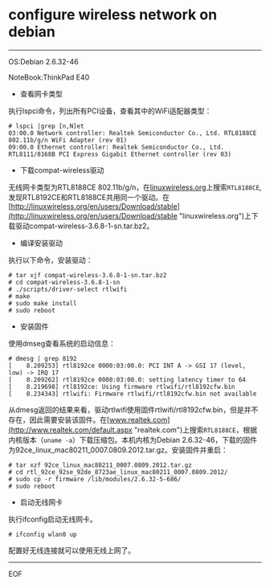 # configure wireless network on debian

---

OS:Debian 2.6.32-46

NoteBook:ThinkPad E40

* 查看网卡类型

执行lspci命令，列出所有PCI设备，查看其中的WiFi适配器类型：

    # lspci |grep [n,N]et   
    03:00.0 Network controller: Realtek Semiconductor Co., Ltd. RTL8188CE 802.11b/g/n WiFi Adapter (rev 01)
    09:00.0 Ethernet controller: Realtek Semiconductor Co., Ltd. RTL8111/8168B PCI Express Gigabit Ethernet controller (rev 03)

* 下载compat-wireless驱动

无线网卡类型为RTL8188CE 802.11b/g/n，在[linuxwireless.org](http://linuxwireless.org "linuxwireless.org")上搜索`RTL8188CE`,发现RTL8192CE和RTL8188CE共用同一个驱动。在[http://linuxwireless.org/en/users/Download/stable](http://linuxwireless.org/en/users/Download/stable "linuxwireless.org")上下载驱动compat-wireless-3.6.8-1-sn.tar.bz2。

* 编译安装驱动

执行以下命令，安装驱动：

    # tar xjf compat-wireless-3.6.8-1-sn.tar.bz2
    # cd compat-wireless-3.6.8-1-sn
    # ./scripts/driver-select rtlwifi
    # make
    # sudo make install
    # sudo reboot

* 安装固件

使用dmseg查看系统的启动信息：

    # dmesg | grep 8192
    [    8.209253] rtl8192ce 0000:03:00.0: PCI INT A -> GSI 17 (level, low) -> IRQ 17
    [    8.209262] rtl8192ce 0000:03:00.0: setting latency timer to 64
    [    8.219698] rtl8192ce: Using firmware rtlwifi/rtl8192cfw.bin
    [    8.234343] rtlwifi: Firmware rtlwifi/rtl8192cfw.bin not available

从dmesg返回的结果来看，驱动rtlwifi使用固件rtlwifi/rtl8192cfw.bin，但是并不存在，因此需要安装该固件。在[www.realtek.com](http://www.realtek.com/default.aspx "realtek.com")上搜索`RTL8188CE`，根据内核版本（`uname -a`）下载压缩包。本机内核为Debian 2.6.32-46，下载的固件为92ce_linux_mac80211_0007.0809.2012.tar.gz。安装固件并重启：

    # tar xzf 92ce_linux_mac80211_0007.0809.2012.tar.gz
    # cd rtl_92ce_92se_92de_8723ae_linux_mac80211_0007.0809.2012/
    # sudo cp -r firmware /lib/modules/2.6.32-5-686/
    # sudo reboot

* 启动无线网卡

执行ifconfig启动无线网卡。

    # ifconfig wlan0 up
    
配置好无线连接就可以使用无线上网了。

---

EOF
